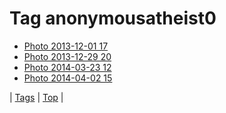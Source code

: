 <!--
title: Tag anonymousatheist0
date: 2020-06-28T15:26:59.093Z
tags:
-->
# Tag anonymousatheist0

 * [Photo 2013-12-01 17](68681982688.md)
 * [Photo 2013-12-29 20](71551773856.md)
 * [Photo 2014-03-23 12](80460067438.md)
 * [Photo 2014-04-02 15](81490955033.md)

| [Tags](tags.md) | [Top](index.md) |
